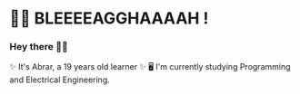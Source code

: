 


# 🧟‍♀️ BLEEEEAGGHAAAAH !
### Hey there ✌🏼
✨ It's Abrar, a 19 years old learner ✨
🖥 I'm currently studying Programming and Electrical Engineering.



